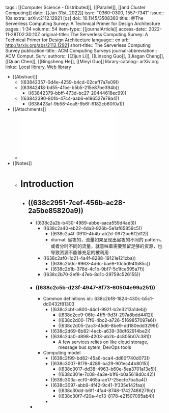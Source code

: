 tags:: [[Computer Science - Distributed]], [[Parallel]], [[and Cluster Computing]]
date:: [[Jan 31st, 2022]]
issn:: "0360-0300, 1557-7341"
issue:: 10s
extra:: arXiv:2112.12921 [cs]
doi:: 10.1145/3508360
title:: @The Serverless Computing Survey: A Technical Primer for Design Architecture
pages:: 1-34
volume:: 54
item-type:: [[journalArticle]]
access-date:: 2022-11-28T02:30:10Z
original-title:: The Serverless Computing Survey: A Technical Primer for Design Architecture
language:: en
url:: http://arxiv.org/abs/2112.12921
short-title:: The Serverless Computing Survey
publication-title:: ACM Computing Surveys
journal-abbreviation:: ACM Comput. Surv.
authors:: [[Zijun Li]], [[Linsong Guo]], [[Jiagan Cheng]], [[Quan Chen]], [[Bingsheng He]], [[Minyi Guo]]
library-catalog:: arXiv.org
links:: [Local library](zotero://select/library/items/C99HVFHM), [Web library](https://www.zotero.org/users/10443130/items/C99HVFHM)

- [[Abstract]]
	- ((63842357-0d4e-4259-b4cd-02ceff7a7e09))
	- ((63842418-bd55-41be-b5b5-215e87be394b))
		- ((63842379-bbff-473d-bc27-20444618ec99))
	- ((63842390-801b-47c4-aab6-e196527e79a4))
		- ((638423af-9b58-4ca8-9b6f-6182cb60f0a1))
- [[Attachments]]
	- ![The Serverless Computing Survey A Technical Primer for Design Architecture.pdf](../assets/The_Serverless_Computing_Survey_A_Technical_Primer_for_Design_Architecture_1670129409560_0.pdf)
- [[Notes]]
	- # Introduction
		- ## ((638c2951-7cef-456b-ac28-2a5be85820a9))
			- ((638c2a2b-b430-4989-abbe-aaca559d4ae3))
				- ((638c2a40-eb22-4da3-926b-5e1af65859c5))
					- ((638c2a4f-0910-4b4b-ab2d-0972be6f2d12))
					- diurnal: 昼夜的，流量如果呈现出昼夜的不同的 pattern，或者分时不同的流量，就意味着需要预留足够的资源，也导致资源不能够充足的被利用
				- ((638c2af0-1d21-4a4f-8288-19121e121cba))
					- ((638c2b0c-9963-4d6c-bae9-10c5d94fb85c))
					- ((638c2b1b-378d-4c1b-9bf7-5c1fce695a7f))
				- ((638c2b70-2ef8-47eb-8d1c-29759c526155))
			- ### ((638c2c5b-d23f-4947-8f73-60504e99a251))
				- Common definitions
				  id:: 638c2bf8-1824-430c-b5c1-dd0432f81303
					- ((638c2cbf-a800-44c1-9921-b2e3213a1deb))
						- ((638c2ce9-06fe-4ff5-9d3f-297a8bdd4412))
						- ((638c2d00-17f6-4bc2-a726-5169857097e6))
						- ((638c2d05-2ac3-45d6-8be9-dd180edd3299))
					- ((638c2d69-8b82-4ecb-a639-38df62914be2))
					- ((638c2da0-d898-4203-ab2b-4c805b07c381))
						- A few services relies on like cloud storage, message bus sytem, DevOps tools
				- Computing model
					- ((638c2f99-bd82-45a6-bca4-dd60f740d073))
					- ((638c3007-8f76-4289-ba29-901ec44b8015))
						- ((638c3017-dd38-4963-b60e-5ea3701a13e5))
						- ((638c301e-7c08-4a3e-b1f6-b0a5618d0c42))
					- ((638c303a-ecf0-465a-ae17-25ecfe7ba5a4))
					- ((638c3097-abb9-4f42-9c41-1f335e142faa))
						- ((638c30dd-b6f1-4fa4-8748-17427486279b))
						- ((638c30f7-f20a-4d13-8178-e21507095ab4))
					-
			-
